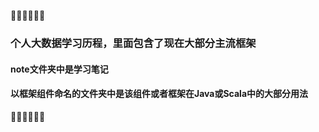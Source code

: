 👋👋👋👋👋👋
### 个人大数据学习历程，里面包含了现在大部分主流框架
#### note文件夹中是学习笔记
#### 以框架组件命名的文件夹中是该组件或者框架在Java或Scala中的大部分用法
👋👋👋👋👋👋
